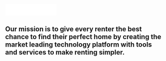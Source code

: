 <img src="logo.svg" height="36px"/>

<h2>Our mission is to give every renter the best
chance to find their perfect home by creating the
market leading technology platform with tools and
services to make renting simpler.</h2>

